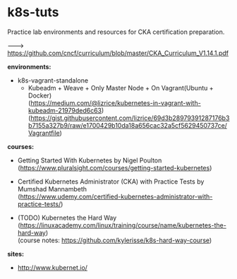 # k8s-tuts
Practice lab environments and resources for CKA certification preparation.

---> https://github.com/cncf/curriculum/blob/master/CKA_Curriculum_V1.14.1.pdf

__environments:__
- k8s-vagrant-standalone
  * Kubeadm + Weave + Only Master Node + On Vagrant(Ubuntu + Docker)  
  (https://medium.com/@lizrice/kubernetes-in-vagrant-with-kubeadm-21979ded6c63)   
  (https://gist.githubusercontent.com/lizrice/69d3b28979391287176b3b7155a327b9/raw/e1700429b10da18a656cac32a5cf5629450737ce/Vagrantfile)
    

__courses:__
  * Getting Started With Kubernetes by Nigel Poulton  
  (https://www.pluralsight.com/courses/getting-started-kubernetes)
  
  * Certified Kubernetes Administrator (CKA) with Practice Tests by Mumshad Mannambeth  
  (https://www.udemy.com/certified-kubernetes-administrator-with-practice-tests/)
  
  * (TODO) Kubernetes the Hard Way  
  (https://linuxacademy.com/linux/training/course/name/kubernetes-the-hard-way)  
  (course notes: https://github.com/kylerisse/k8s-hard-way-course)
  
__sites:__
  * http://www.kubernet.io/
